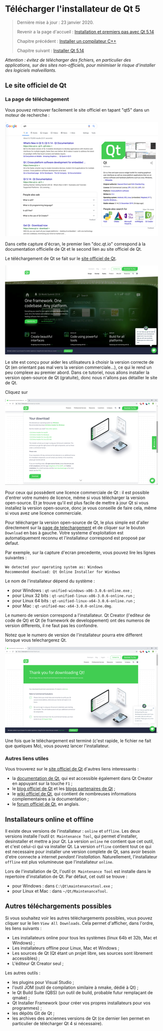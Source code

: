 
# Télécharger l'installateur de Qt 5

> Dernière mise à jour : 23 janvier 2020.
>
> Revenir a la page d'accueil : [Installation et premiers pas avec Qt 5.14](index.md)
>
> Chapitre précédent : [Installer un compilateur C++](compiler.md)
>
> Chapitre suivant : [Installer Qt 5.14](install.md)

_Attention : évitez de télécharger des fichiers, en particulier des applications, sur des sites non-officiels, 
pour minimiser le risque d'installer des logiciels malveillants._

## Le site officiel de Qt

### La page de téléchagement 

Vous pouvez retrouver facilement  le site officiel en tapant "qt5" dans un moteur de recherche :

![Recherche qt5 sur Google](images/site.png)

Dans cette capture d'écran, le premier lien "doc.qt.io" correspond à la documentation officielle de Qt
et le second lien au site officiel de Qt.

Le téléchargement de Qt se fait sur le [site officiel de Qt](http://www.qt.io/).

![Page de téléchargement de Qt](images/download_1.png)

Le site est conçu pour aider
les utilisateurs à choisir la version correcte de Qt (en orientant pas mal vers la version commerciale...), 
ce qui le rend un peu complexe au premier abord. Dans ce tutoriel, nous allons installer la version
open-source de Qt (gratuite), donc nous n'allons pas détailler le site de Qt.

Cliquez sur 

![Page de téléchargement de Qt](images/win-02.png)

Pour ceux qui possèdent une licence commerciale de Qt : il est possible d'entrer votre numéro de licence, 
même si vous télécharger la version open-source. Et je trouve qu'il est plus facile de mettre à jour Qt si
vous installez la version open-source, donc je vous conseille de faire cela, même si vous avez une licence commerciale.

Pour télécharger la version open-source de Qt, le plus simple est d'aller directement 
sur la [page de telechargement](https://www.qt.io/download-qt-installer) et de cliquer sur le 
bouton `Download` en bas à gauche. Votre systeme d'exploitation est automatiquement reconnu et l'installateur
correspond est proposé par defaut.

Par exemple, sur la capture d'ecran precedente, vous pouvez lire les lignes suivantes :

```
We detected your operating system as: Windows
Recommended download: Qt Online Installer for Windows
```

Le nom de l'installateur dépend du système :

- pour Windows : `qt-unified-windows-x86-3.0.6-online.exe` ;
- pour Linux 32 bits : `qt-unified-linux-x86-3.0.6-online.run` ;
- pour Linux 64 bits : `qt-unified-linux-x64-3.0.6-online.run` ;
- pour Mac : `qt-unified-mac-x64-3.0.0-online.dmg`.

Le numero de version correspond a l'installateur. Qt Creator (l'editeur de code
de Qt) et Qt (le framework de developpement) ont des numeros de version differents, 
il ne faut pas les confondre.

Notez que le numero de version de l'installateur pourra etre different lorsque vous telechargerez
Qt.

![Page de téléchargement de Qt](images/win-03.png)

Une fois que le téléchargement est terminé (c'est rapide, le fichier ne fait que quelques Mo), vous pouvez 
lancer l'installateur.

### Autres liens utiles

Vous trouverez sur le [site officiel de Qt](http://www.qt.io/) d'autres liens interessants :

- la [documentation de Qt](http://doc.qt.io/), qui est accessible également dans Qt Creator en appuyant sur 
la touche `F1` ;
- le [blog officiel de Qt](http://blog.qt.io/dev/) et les [blogs partenaires de Qt](http://planet.qt.io/) ;
- le [wiki officiel de Qt](http://wiki.qt.io/Main), qui contient de nombreuses informations complementaires a la documentation ;
- le [forum officiel de Qt](https://forum.qt.io/), en anglais.

## Installateurs online et offline

Il existe deux versions de l'installateur : `online` et `offline`. Les deux versions installe l'outil
`Qt Maintenance Tool`, qui permet d'installer, desinstaller et mettre a jour Qt. La version `online` ne
contient que cet outil, et c'est celui-ci qui va installer Qt. La version `offline` contient tout
ce qui est necessaire pour installer une version complete de Qt, sans avoir besoin d'etre connecte
a internet _pendant l'installation_. Naturellement, l'installateur `offline` est plus volumineuse que 
l'installateur `online`.

Lors de l'installation de Qt, l'outil `Qt Maintenance Tool` est installe dans le repertoire d'installation de Qt. 
Par défaut, cet outil se trouve :

- pour Windows : dans `C:\Qt\maintenancetool.exe` ;
- pour Linux et Mac : dans `~/Qt/MaintenanceTool`.

## Autres téléchargements possibles

Si vous souhaitez voir les autres téléchargements possibles, vous pouvez cliquer sur le lien `View All Downloads`. 
Cela permet d'afficher, dans l'ordre, les liens suivants :

- Les installateurs online pour tous les systèmes (linux 64b et 32b, Mac et Windows) ;
- Les installateurs offline pour Linux, Mac et Windows ;
- Les sources de Qt (Qt étant un projet libre, ses sources sont librement accessibles) ;
- L'éditeur Qt Creator seul ;

Les autres outils :

- les plugins pour Visual Studio ;
- l'outil JOM (outil de compilation similaire à nmake, dédié à Qt) ;
- le Qt Build Suite (QBS) (un outil de build, probable futur remplaçant de qmake) ;
- Qt Installer Framework (pour créer vos propres installateurs pour vos programmes) ;
- les dépôts Git de Qt ;
- les archives des anciennes versions de Qt (ce dernier lien permet en particulier de télécharger Qt 4 si nécessaire).
